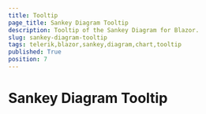 ```yaml
---
title: Tooltip
page_title: Sankey Diagram Tooltip
description: Tooltip of the Sankey Diagram for Blazor.
slug: sankey-diagram-tooltip
tags: telerik,blazor,sankey,diagram,chart,tooltip
published: True
position: 7
---
```


# Sankey Diagram Tooltip